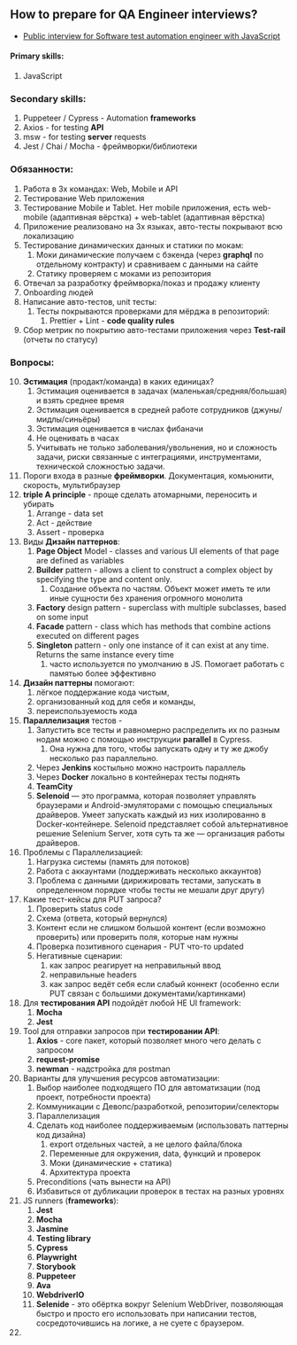 ## How to prepare for QA Engineer interviews?
* [Public interview for Software test automation engineer with JavaScript](https://www.youtube.com/watch?v=fSO6hEe5fZU)

#### Primary skills:
1. JavaScript

### Secondary skills:
1. Puppeteer / Cypress - Automation **frameworks**
2. Axios - for testing **API**
3. msw - for testing **server** requests
4. Jest / Chai / Mocha - фреймворки/библиотеки

### Обязанности:
1. Работа в 3х командах: Web, Mobile и API
2. Тестирование Web приложения
3. Тестирование Mobile и Tablet. Нет mobile приложения, есть web-mobile (адаптивная вёрстка) + web-tablet (адаптивная вёрстка)
4. Приложение реализовано на 3х языках, авто-тесты покрывают всю локализацию
5. Тестирование динамических данных и статики по мокам:
   1. Моки динамические получаем с бэкенда (через **graphql** по отдельному контракту) и сравниваем с данными на сайте
   2. Статику проверяем с моками из репозитория
6. Отвечал за разработку фреймворка/показ и продажу клиенту
7. Onboarding людей
8. Написание авто-тестов, unit тесты:
   1. Тесты покрываются проверками для мёрджа в репозиторий:
      1. Prettier + Lint - **code quality rules**
9. Сбор метрик по покрытию авто-тестами приложения через **Test-rail** (отчеты по статусу)

### Вопросы:
10. **Эстимация** (продакт/команда) в каких единицах?
    1. Эстимация оценивается в задачах (маленькая/средняя/большая) и взять среднее время
    2. Эстимация оценивается в средней работе сотрудников (джуны/мидлы/синьёры)
    3. Эстимация оценивается в числах фибаначи
    4. Не оценивать в часах
    5. Учитывать не только заболевания/увольнения, но и сложность задачи, риски связанные с интеграциями, инструментами, технической сложностью задачи.
11. Пороги входа в разные **фреймворки**. Документация, комьюнити, скорость, мультибраузер
12. **triple A principle** - проще сделать атомарными, переносить и убирать
    1. Arrange - data set
    2. Act - действие
    3. Assert - проверка
13. Виды **Дизайн паттернов**:
    1. **Page Object** Model - classes and various UI elements of that page are defined as variables
    2. **Builder** pattern - allows a client to construct a complex object by specifying the type and content only.
       1. Создание объекта по частям. Объект может иметь те или иные сущности без хранения огромного монолита
    3. **Factory** design pattern - superclass with multiple subclasses, based on some input 
    4. **Facade** pattern - class which has methods that combine actions executed on different pages
    5. **Singleton** pattern - only one instance of it can exist at any time. Returns the same instance every time
       1. часто используется по умолчанию в JS. Помогает работать с памятью более эффективно
14. **Дизайн паттерны** помогают:
    1. лёгкое поддержание кода чистым, 
    2. организованный код для себя и команды,
    3. переиспользуемость кода
15. **Параллелизация** тестов - 
    1. Запустить все тесты и равномерно распределить их по разным нодам можно с помощью инструкции **parallel** в Cypress. 
       1. Она нужна для того, чтобы запускать одну и ту же джобу несколько раз параллельно.
    2. Через **Jenkins** костыльно можно настроить параллель
    3. Через **Docker** локально в контейнерах тесты поднять
    4. **TeamCity**
    5. **Selenoid** — это программа, которая позволяет управлять браузерами и Android-эмуляторами с помощью специальных драйверов. Умеет запускать каждый из них изолированно в Docker-контейнере. Selenoid представляет собой альтернативное решение Selenium Server, хотя суть та же — организация работы драйверов.
16. Проблемы с Параллелизацией:
    1. Нагрузка системы (память для потоков)
    2. Работа с аккаунтами (поддерживать несколько аккаунтов)
    3. Проблема с данными (дирижировать тестами, запускать в определенном порядке чтобы тесты не мешали друг другу)
17. Какие тест-кейсы для PUT запроса? 
    1. Проверить status code
    2. Схема (ответа, который вернулся)
    3. Контент если не слишком большой контент (если возможно проверить) или проверить поля, которые нам нужны
    4. Проверка позитивного сценария - PUT что-то updated
    5. Негативные сценарии: 
       1. как запрос реагирует на неправильный ввод
       2. неправильные headers
       3. как запрос ведёт себя если слабый коннект (особенно если PUT связан с большими документами/картинками)
18. Для **тестирования API** подойдёт любой НЕ UI framework:
    1. **Mocha**
    2. **Jest**
19. Tool для отправки запросов при **тестировании API**:
    1. **Axios** - core пакет, который позволяет много чего делать с запросом
    2. **request-promise**
    3. **newman** - надстройка для postman
20. Варианты для улучшения ресурсов автоматизации:
    1. Выбор наиболее подходящего ПО для автоматизации (под проект, потребности проекта)
    2. Коммуникации с Девопс/разработкой, репозитории/селекторы
    3. Параллелизация
    4. Сделать код наиболее поддерживаемым (использовать паттерны код дизайна)
       1. export отдельных частей, а не целого файла/блока
       2. Переменные для окружения, data, функций и проверок
       3. Моки (динамические + статика)
       4. Архитектура проекта
    5. Preconditions (чать вынести на API)
    6. Избавиться от дубликации проверок в тестах на разных уровнях
21. JS runners (**frameworks**):
    1. **Jest**
    2. **Mocha**
    3. **Jasmine**
    4. **Testing library**
    5. **Cypress**
    6. **Playwright**
    7. **Storybook**
    8. **Puppeteer**
    9. **Ava**
    10. **WebdriverIO**
    11. **Selenide** - это обёртка вокруг Selenium WebDriver, позволяющая быстро и просто его использовать при написании тестов, сосредоточившись на логике, а не суете с браузером.
22. 